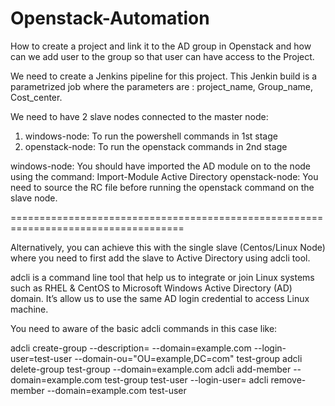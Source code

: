 # Openstack-Automation
How to create a project and link it to the AD group in Openstack and how can we add user to the group so that user can have access to the Project.

We need to create a Jenkins pipeline for this project. This Jenkin build is a parametrized job where the parameters are : project_name, Group_name, Cost_center.

We need to have 2 slave nodes connected to the master node: 

1) windows-node: To run the powershell commands in 1st stage
2) openstack-node: To run the openstack commands in 2nd stage

windows-node: You should have imported the AD module on to the node using the command: Import-Module Active Directory
openstack-node: You need to source the RC file before running the openstack command on the slave node. 

====================================================================================

Alternatively, you can achieve this with the single slave (Centos/Linux Node) where you need to first add the slave to Active Directory using adcli tool. 

adcli is a command line tool that help us to integrate or join Linux systems such as RHEL & CentOS to Microsoft Windows Active Directory (AD) domain. It’s allow us to use the same AD login credential to access Linux machine.

You need to aware of the basic adcli commands in this case like:

adcli create-group --description=<group desription> --domain=example.com --login-user=test-user --domain-ou="OU=example,DC=com" test-group
adcli delete-group test-group --domain=example.com
adcli add-member --domain=example.com test-group test-user --login-user=<user>
adcli remove-member --domain=example.com test-user
